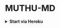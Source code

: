 # MUTHU-MD
<!-- Start via Heroku -->
<b><details><summary>Start via Heroku</summary></b>

* Scan QR In Your Whatsapp From [Here](https://replit.com/@whatsappbot10/MUTHU-MD-1#index.js)
* Fork This Repo By Clicking [Here](https://github.com/whatsappbotthwf/MUTHU-MD/fork)
* then Deploy The Bot From [Here](https://heroku.com/deploy)
* Wait 5-10 Min To Deploy
